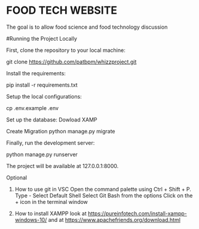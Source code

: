 # FOOD TECH WEBSITE 

The goal is to allow food science and food technology discussion

#Running the Project Locally

First, clone the repository to your local machine:

git clone https://github.com/patbpm/whizzproject.git

Install the requirements:

pip install -r requirements.txt

Setup the local configurations:

cp .env.example .env

Set up the database:
 Dowload XAMP
 


Create Migration
python manage.py migrate

Finally, run the development server:

python manage.py runserver

The project will be available at 127.0.0.1:8000.

Optional
 1. How to use git in VSC
 Open the command palette using Ctrl + Shift + P.
 Type - Select Default Shell
 Select Git Bash from the options
 Click on the + icon in the terminal window

 2. How to install XAMPP
  look at https://pureinfotech.com/install-xampp-windows-10/
  and at https://www.apachefriends.org/download.html
